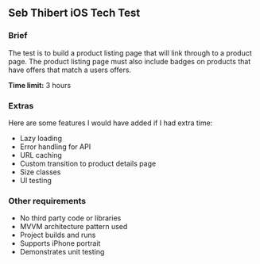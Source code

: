 ## Seb Thibert iOS Tech Test

### Brief

The test is to build a product listing page that will link through to a product page. The product listing page must also include badges on products that have offers that match a users offers.

__Time limit:__ 3 hours

### Extras

Here are some features I would have added if I had extra time:

* Lazy loading
* Error handling for API
* URL caching
* Custom transition to product details page
* Size classes
* UI testing

### Other requirements

* No third party code or libraries
* MVVM architecture pattern used
* Project builds and runs
* Supports iPhone portrait
* Demonstrates unit testing
